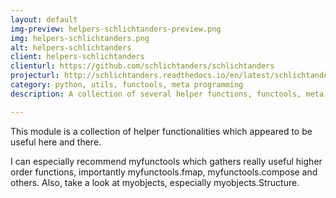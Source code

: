 ```yaml
---
layout: default
img-preview: helpers-schlichtanders-preview.png
img: helpers-schlichtanders.png
alt: helpers-schlichtanders
client: helpers-schlichtanders
clienturl: https://github.com/schlichtanders/schlichtanders
projecturl: http://schlichtanders.readthedocs.io/en/latest/schlichtanders.html
category: python, utils, functools, meta programming
description: A collection of several helper functions, functools, meta, etc.

---
```


This module is a collection of helper functionalities which appeared to be useful here and there.

I can especially recommend myfunctools which gathers really useful higher order functions, importantly myfunctools.fmap, myfunctools.compose and others. Also, take a look at myobjects, especially myobjects.Structure.
